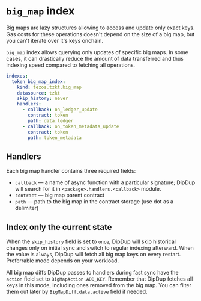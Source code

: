 # `big_map` index

Big maps are lazy structures allowing to access and update only exact keys. Gas costs for these operations doesn't depend on the size of a big map, but you can't iterate over it's keys onchain.

`big_map` index allows querying only updates of specific big maps. In some cases, it can drastically reduce the amount of data transferred and thus indexing speed compared to fetching all operations.

```yaml
indexes:
  token_big_map_index:
    kind: tezos.tzkt.big_map
    datasource: tzkt
    skip_history: never
    handlers:
      - callback: on_ledger_update
        contract: token
        path: data.ledger
      - callback: on_token_metadata_update
        contract: token
        path: token_metadata
```

## Handlers

Each big map handler contains three required fields:

* `callback` —  a name of async function with a particular signature; DipDup will search for it in `<package>.handlers.<callback>` module.
* `contract` — big map parent contract
* `path` — path to the big map in the contract storage (use dot as a delimiter)

## Index only the current state

When the `skip_history` field is set to `once`, DipDup will skip historical changes only on initial sync and switch to regular indexing afterward. When the value is `always`, DipDup will fetch all big map keys on every restart. Preferrable mode depends on your workload.

All big map diffs DipDup passes to handlers during fast sync have the `action` field set to `BigMapAction.ADD_KEY`. Remember that DipDup fetches all keys in this mode, including ones removed from the big map. You can filter them out later by `BigMapDiff.data.active` field if needed.

